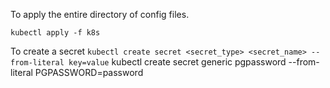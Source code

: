 
To apply the entire directory of config files.

`kubectl apply -f k8s`


To create a secret
`kubectl create secret <secret_type> <secret_name> --from-literal key=value`
kubectl create secret generic pgpassword --from-literal PGPASSWORD=password